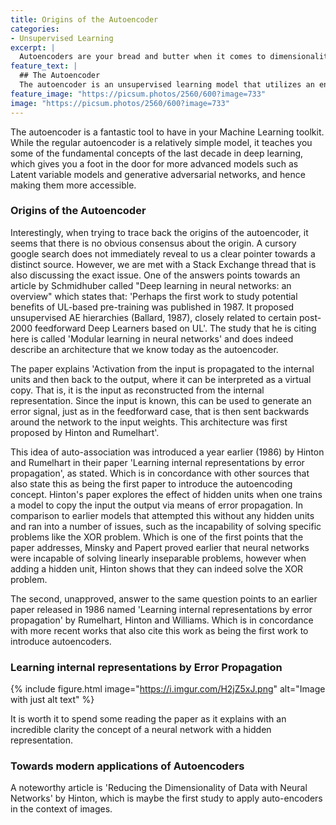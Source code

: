 ```yaml
---
title: Origins of the Autoencoder
categories:
- Unsupervised Learning
excerpt: |
  Autoencoders are your bread and butter when it comes to dimensionality reduction and feature extraction. This blog post explains in detail their inner workings.
feature_text: |
  ## The Autoencoder
  The autoencoder is an unsupervised learning model that utilizes an encoder and a decoder to learn a latent representation of data.
feature_image: "https://picsum.photos/2560/600?image=733"
image: "https://picsum.photos/2560/600?image=733"
---
```


The autoencoder is a fantastic tool to have in your Machine Learning toolkit. While the regular autoencoder is a relatively simple model, it teaches you some of the fundamental concepts of the last decade in deep learning, which gives you a foot in the door for more advanced models such as Latent variable models and generative adversarial networks, and hence making them more accessible.

### Origins of the Autoencoder

Interestingly, when trying to trace back the origins of the autoencoder, it seems that there is no obvious consensus about the origin. A cursory google search does not immediately reveal to us a clear pointer towards a distinct source. However, we are met with a Stack Exchange thread that is also discussing the exact issue. One of the answers points towards an article by Schmidhuber called "Deep learning in neural networks: an overview" which states that: 'Perhaps the first work to study potential benefits of UL-based pre-training was published in 1987. It proposed unsupervised AE hierarchies (Ballard, 1987), closely related to certain post-2000 feedforward Deep Learners based on UL'. The study that he is citing here is called 'Modular learning in neural networks' and does indeed describe an architecture that we know today as the autoencoder.

The paper explains 'Activation from the input is propagated to the internal units and then back to the output, where it can be interpreted as a virtual copy. That is, it is the input as reconstructed from the internal representation. Since the input is known, this can be used to generate an error signal, just as in the feedforward case, that is then sent backwards around the network to the input weights. This architecture was first proposed by Hinton and Rumelhart'.

This idea of auto-association was introduced a year earlier (1986) by Hinton and Rumelhart in their paper 'Learning internal representations by error propagation', as stated. Which is in concordance with other sources that also state this as being the first paper to introduce the autoencoding concept. Hinton's paper explores the effect of hidden units when one trains a model to copy the input the output via means of error propagation. In comparison to earlier models that attempted this without any hidden units and ran into a number of issues, such as the incapability of solving specific problems like the XOR problem. Which is one of the first points that the paper addresses, Minsky and Papert proved earlier that neural networks were incapable of solving linearly inseparable problems, however when adding a hidden unit, Hinton shows that they can indeed solve the XOR problem.

The second, unapproved, answer to the same question points to an earlier paper released in 1986 named 'Learning internal representations by error propagation' by Rumelhart, Hinton and Williams. Which is in concordance with more recent works that also cite this work as being the first work to introduce autoencoders.

### Learning internal representations by Error Propagation

{% include figure.html image="https://i.imgur.com/H2jZ5xJ.png" alt="Image with just alt text" %}

It is worth it to spend some reading the paper as it explains with an incredible clarity the concept of a neural network with a hidden representation.

### Towards modern applications of Autoencoders
A noteworthy article is 'Reducing the Dimensionality of Data with Neural Networks' by Hinton, which is maybe the first study to apply auto-encoders in the context of images.

